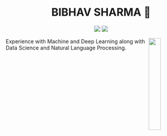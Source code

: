 <h1 align="center"> BIBHAV SHARMA 👋</h1>
<p align="center">
    <a href="https://twitter.com/Sharmaa_bibhav"><img src="https://img.shields.io/badge/twitter-%231FA1F1?style=flat&logo=twitter&logoColor=white"/></a>
<!--     <a href="https://twitter.com/Sharmaa_bibhav"><img src="https://img.shields.io/badge/twitter-%231FA1F1?style=flat&logo=twitter&logoColor=white"/></a> -->
    <a href="https://www.linkedin.com/in/bibhavsharma-profile/"><img src="https://img.shields.io/badge/linkedin-%230177B5?style=flat&logo=linkedin&logoColor=white"/></a>
  </p>
  
  <img src="https://github.com/bibhavshaaa/bibhavshaaa/blob/maim/profile-img_1.png" align="right" width="25%"/>

Experience with Machine and Deep Learning along with Data Science and Natural Language Processing.

<!-- - 🔭 I'm a software developer  in Bareilly , India -->

<!--
**bibhavshaaa/bibhavshar.profi* is a ✨ _special_ ✨ repository because its `README.md` (this file) appears on your GitHub profile.

Here are some ideas to get you started:

- 🔭 I’m currently working on ...
- 🌱 I’m currently learning ...
- 👯 I’m looking to collaborate on ...
- 🤔 I’m looking for help with ...
- 💬 Ask me about ...
- 📫 How to reach me: ...
- 😄 Pronouns: ...
- ⚡ Fun fact: ...
-->
